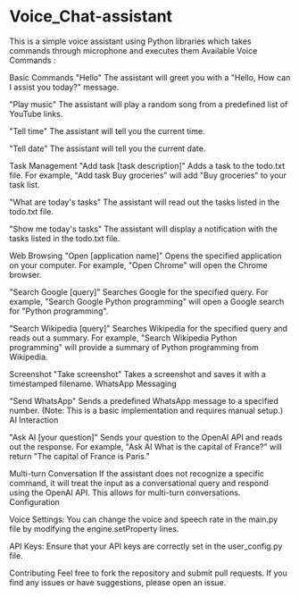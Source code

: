 # Voice_Chat-assistant
This is a simple voice assistant using Python libraries which takes commands through microphone and executes them 
Available Voice Commands :

Basic Commands
"Hello"
The assistant will greet you with a "Hello, How can I assist you today?" message.

"Play music"
The assistant will play a random song from a predefined list of YouTube links.

"Tell time"
The assistant will tell you the current time.

"Tell date"
The assistant will tell you the current date.

Task Management
"Add task [task description]"
Adds a task to the todo.txt file. For example, "Add task Buy groceries" will add "Buy groceries" to your task list.

"What are today's tasks"
The assistant will read out the tasks listed in the todo.txt file.

"Show me today's tasks"
The assistant will display a notification with the tasks listed in the todo.txt file.

Web Browsing
"Open [application name]"
Opens the specified application on your computer. For example, "Open Chrome" will open the Chrome browser.

"Search Google [query]"
Searches Google for the specified query. For example, "Search Google Python programming" will open a Google search for "Python programming".

"Search Wikipedia [query]"
Searches Wikipedia for the specified query and reads out a summary. For example, "Search Wikipedia Python programming" will provide a summary of Python programming from Wikipedia.

Screenshot
"Take screenshot"
Takes a screenshot and saves it with a timestamped filename.
WhatsApp Messaging

"Send WhatsApp"
Sends a predefined WhatsApp message to a specified number. (Note: This is a basic implementation and requires manual setup.)
AI Interaction

"Ask AI [your question]"
Sends your question to the OpenAI API and reads out the response. For example, "Ask AI What is the capital of France?" will return "The capital of France is Paris."

Multi-turn Conversation
If the assistant does not recognize a specific command, it will treat the input as a conversational query and respond using the OpenAI API. This allows for multi-turn conversations.
Configuration

Voice Settings:
You can change the voice and speech rate in the main.py file by modifying the engine.setProperty lines.

API Keys:
Ensure that your API keys are correctly set in the user_config.py file.

Contributing
Feel free to fork the repository and submit pull requests. If you find any issues or have suggestions, please open an issue.
